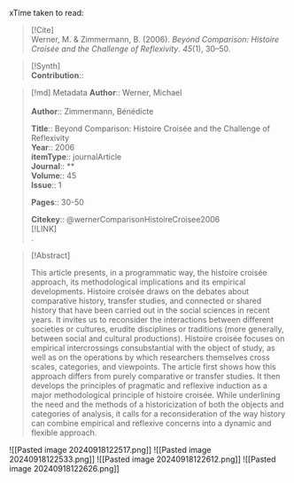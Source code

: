xTime taken to read: 
> [!Cite]  
> Werner, M. & Zimmermann, B. (2006). _Beyond Comparison: Histoire Croisée and the Challenge of Reflexivity_. _45_(1), 30–50.

> [!Synth]  
>**Contribution**::

>[!md]  Metadata
> **Author**:: Werner, Michael</br>  
> **Author**:: Zimmermann, Bénédicte</br>  
>    
> **Title**:: Beyond Comparison: Histoire Croisée and the Challenge of Reflexivity    
> **Year**:: 2006     
>**itemType**:: journalArticle    
>**Journal**:: **    
>**Volume**:: 45    
>**Issue**:: 1     
>    
>    
>     
> **Pages**:: 30-50    
>    
>
> 
>    
> **Citekey**:: @wernerComparisonHistoireCroisee2006    
> [!LINK]   
>.

> [!Abstract]  
>  
> This article presents, in a programmatic way, the histoire croisée approach, its methodological implications and its empirical developments. Histoire croisée draws on the debates about comparative history, transfer studies, and connected or shared history that have been carried out in the social sciences in recent years. It invites us to reconsider the interactions between different societies or cultures, erudite disciplines or traditions (more generally, between social and cultural productions). Histoire croisée focuses on empirical intercrossings consubstantial with the object of study, as well as on the operations by which researchers themselves cross scales, categories, and viewpoints. The article first shows how this approach differs from purely comparative or transfer studies. It then develops the principles of pragmatic and reflexive induction as a major methodological principle of histoire croisée. While underlining the need and the methods of a historicization of both the objects and categories of analysis, it calls for a reconsideration of the way history can combine empirical and reflexive concerns into a dynamic and flexible approach.  
>>  

![[Pasted image 20240918122517.png]] 
![[Pasted image 20240918122533.png]]
![[Pasted image 20240918122612.png]] 
![[Pasted image 20240918122626.png]] 